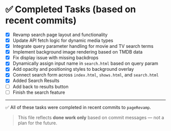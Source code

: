 # ✅ Completed Tasks (based on recent commits)

- [x] Revamp search page layout and functionality
- [x] Update API fetch logic for dynamic media types
- [x] Integrate query parameter handling for movie and TV search terms
- [x] Implement background image rendering based on TMDB data
- [x] Fix display issue with missing backdrops
- [x] Dynamically assign input name in `search.html` based on query param
- [x] Add opacity and positioning styles to background overlay
- [x] Connect search form across `index.html`, `shows.html`, and `search.html`
- [x] Added Search Results 
- [ ] Add back to results button
- [ ] Finish the search feature 

---

✅ All of these tasks were completed in recent commits to `pageRevamp`.

> This file reflects **done work only** based on commit messages — not a plan for the future.
